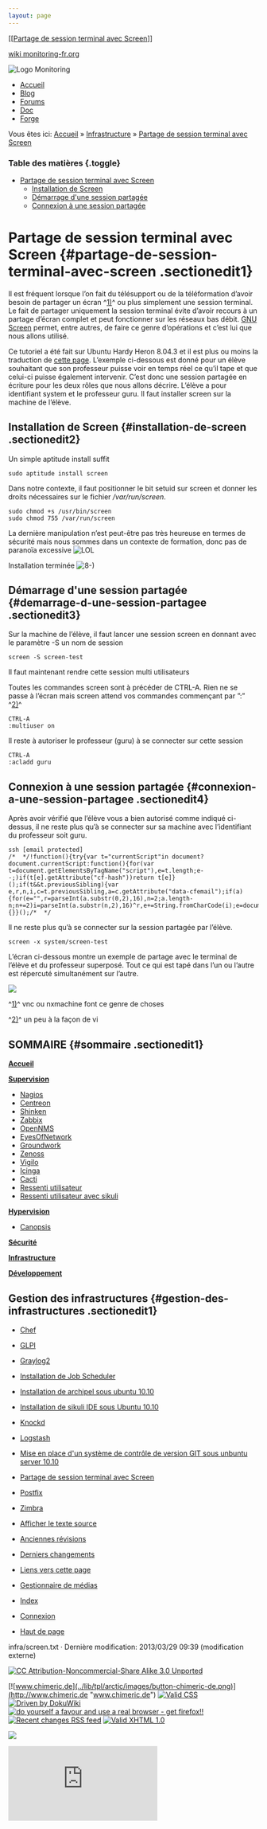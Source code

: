 ```yaml
---
layout: page
---
```


[[[Partage de session terminal avec Screen](screen@do=backlink.html)]]

[wiki monitoring-fr.org](../start.html "[ALT+H]")

![Logo Monitoring](../lib/tpl/arctic/images/logo_monitoring.png)

-   [Accueil](../index.html "Cliquez pour revenir |  l'accueil")
-   [Blog](http://www.monitoring-fr.org "Blog & News")
-   [Forums](http://forums.monitoring-fr.org "Forums")
-   [Doc](http://doc.monitoring-fr.org "Doc")
-   [Forge](https://github.com/monitoring-fr "Forge")

Vous êtes ici: [Accueil](../start.html "start") »
[Infrastructure](start.html "infra:start") » [Partage de session
terminal avec Screen](screen.html "infra:screen")

### Table des matières {.toggle}

-   [Partage de session terminal avec
    Screen](screen.html#partage-de-session-terminal-avec-screen)
    -   [Installation de Screen](screen.html#installation-de-screen)
    -   [Démarrage d'une session
        partagée](screen.html#demarrage-d-une-session-partagee)
    -   [Connexion à une session
        partagée](screen.html#connexion-a-une-session-partagee)

Partage de session terminal avec Screen {#partage-de-session-terminal-avec-screen .sectionedit1}
=======================================

Il est fréquent lorsque l’on fait du télésupport ou de la téléformation
d’avoir besoin de partager un écran ^[1)](screen.html#fn__1)^ ou plus
simplement une session terminal. Le fait de partager uniquement la
session terminal évite d’avoir recours à un partage d’écran complet et
peut fonctionner sur les réseaux bas débit. [GNU
Screen](http://www.gnu.org/software/screen/ "http://www.gnu.org/software/screen/")
permet, entre autres, de faire ce genre d’opérations et c’est lui que
nous allons utilisé.

Ce tutoriel a été fait sur Ubuntu Hardy Heron 8.04.3 et il est plus ou
moins la traduction de [cette
page](http://ubuntuforums.org/showthread.php?t=299286 "http://ubuntuforums.org/showthread.php?t=299286").
L’exemple ci-dessous est donné pour un élève souhaitant que son
professeur puisse voir en temps réel ce qu’il tape et que celui-ci
puisse également intervenir. C’est donc une session partagée en écriture
pour les deux rôles que nous allons décrire. L’élève a pour identifiant
system et le professeur guru. Il faut installer screen sur la machine de
l’élève.

Installation de Screen {#installation-de-screen .sectionedit2}
----------------------

Un simple aptitude install suffit

~~~ {.code .bash}
sudo aptitude install screen
~~~

Dans notre contexte, il faut positionner le bit setuid sur screen et
donner les droits nécessaires sur le fichier */var/run/screen*.

~~~ {.code .bash}
sudo chmod +s /usr/bin/screen
sudo chmod 755 /var/run/screen
~~~

La dernière manipulation n’est peut-être pas très heureuse en termes de
sécurité mais nous sommes dans un contexte de formation, donc pas de
paranoïa excessive ![LOL](../lib/images/smileys/icon_lol.gif)

Installation terminée ![8-)](../lib/images/smileys/icon_cool.gif)

Démarrage d'une session partagée {#demarrage-d-une-session-partagee .sectionedit3}
--------------------------------

Sur la machine de l’élève, il faut lancer une session screen en donnant
avec le paramètre -S un nom de session

~~~ {.code .bash}
screen -S screen-test
~~~

Il faut maintenant rendre cette session multi utilisateurs

Toutes les commandes screen sont à précéder de CTRL-A. Rien ne se passe
à l’écran mais screen attend vos commandes commençant par ”:”
^[2)](screen.html#fn__2)^

~~~
CTRL-A
:multiuser on
~~~

Il reste à autoriser le professeur (guru) à se connecter sur cette
session

~~~
CTRL-A
:acladd guru
~~~

Connexion à une session partagée {#connexion-a-une-session-partagee .sectionedit4}
--------------------------------

Après avoir vérifié que l’élève vous a bien autorisé comme indiqué
ci-dessus, il ne reste plus qu’à se connecter sur sa machine avec
l’identifiant du professeur soit guru.

~~~
ssh [email protected]
/*  */!function(){try{var t="currentScript"in document?document.currentScript:function(){for(var t=document.getElementsByTagName("script"),e=t.length;e--;)if(t[e].getAttribute("cf-hash"))return t[e]}();if(t&&t.previousSibling){var e,r,n,i,c=t.previousSibling,a=c.getAttribute("data-cfemail");if(a){for(e="",r=parseInt(a.substr(0,2),16),n=2;a.length-n;n+=2)i=parseInt(a.substr(n,2),16)^r,e+=String.fromCharCode(i);e=document.createTextNode(e),c.parentNode.replaceChild(e,c)}}}catch(u){}}();/*  */
~~~

Il ne reste plus qu’à se connecter sur la session partagée par l’élève.

~~~
screen -x system/screen-test
~~~

L’écran ci-dessous montre un exemple de partage avec le terminal de
l’élève et du professeur superposé. Tout ce qui est tapé dans l’un ou
l’autre est répercuté simultanément sur l’autre.

[![](../assets/media/infra/terminal-sharing.png)](../_detail/infra/terminal-sharing.png@id=infra%253Ascreen.html "infra:terminal-sharing.png")

^[1)](screen.html#fnt__1)^ vnc ou nxmachine font ce genre de choses

^[2)](screen.html#fnt__2)^ un peu à la façon de vi

SOMMAIRE {#sommaire .sectionedit1}
--------

**[Accueil](../start.html "start")**

**[Supervision](../supervision/start.html "supervision:start")**

-   [Nagios](../nagios/start.html "nagios:start")
-   [Centreon](../centreon/start.html "centreon:start")
-   [Shinken](../shinken/start.html "shinken:start")
-   [Zabbix](../zabbix/start.html "zabbix:start")
-   [OpenNMS](../opennms/start.html "opennms:start")
-   [EyesOfNetwork](../eyesofnetwork/start.html "eyesofnetwork:start")
-   [Groundwork](../groundwork/start.html "groundwork:start")
-   [Zenoss](../zenoss/start.html "zenoss:start")
-   [Vigilo](../vigilo/start.html "vigilo:start")
-   [Icinga](../icinga/start.html "icinga:start")
-   [Cacti](../cacti/start.html "cacti:start")
-   [Ressenti
    utilisateur](../supervision/eue/start.html "supervision:eue:start")
-   [Ressenti utilisateur avec
    sikuli](../sikuli/eue/start.html "sikuli:eue:start")

**[Hypervision](../hypervision/start.html "hypervision:start")**

-   [Canopsis](../canopsis/start.html "canopsis:start")

**[Sécurité](../securite/start.html "securite:start")**

**[Infrastructure](start.html "infra:start")**

**[Développement](../dev/start.html "dev:start")**

Gestion des infrastructures {#gestion-des-infrastructures .sectionedit1}
---------------------------

-   [Chef](chef.html "infra:chef")
-   [GLPI](glpi/start.html "infra:glpi:start")
-   [Graylog2](graylog2.html "infra:graylog2")
-   [Installation de Job
    Scheduler](jobscheduler.html "infra:jobscheduler")
-   [Installation de archipel sous ubuntu
    10.10](archipel.html "infra:archipel")
-   [Installation de sikuli IDE sous Ubuntu
    10.10](sikuli.html "infra:sikuli")
-   [Knockd](knockd.html "infra:knockd")
-   [Logstash](logstash.html "infra:logstash")
-   [Mise en place d'un système de contrôle de version GIT sous unbuntu
    server 10.10](git.html "infra:git")
-   [Partage de session terminal avec
    Screen](screen.html "infra:screen")
-   [Postfix](postfix.html "infra:postfix")
-   [Zimbra](zimbra.html "infra:zimbra")

-   [Afficher le texte
    source](screen@do=edit&rev=0.html "Afficher le texte source [V]")
-   [Anciennes
    révisions](screen@do=revisions.html "Anciennes révisions [O]")
-   [Derniers
    changements](screen@do=recent.html "Derniers changements [R]")
-   [Liens vers cette
    page](screen@do=backlink.html "Liens vers cette page")
-   [Gestionnaire de
    médias](screen@do=media.html "Gestionnaire de médias")
-   [Index](screen@do=index.html "Index [X]")
-   [Connexion](screen@do=login&sectok=6bca6bdf16f8880de3d6d3649db89a26.html "Connexion")
-   [Haut de page](screen.html#dokuwiki__top "Haut de page [T]")

infra/screen.txt · Dernière modification: 2013/03/29 09:39 (modification
externe)

[![CC Attribution-Noncommercial-Share Alike 3.0
Unported](../lib/images/license/button/cc-by-nc-sa.png)](http://creativecommons.org/licenses/by-nc-sa/3.0/)

[![www.chimeric.de](../lib/tpl/arctic/images/button-chimeric-de.png)](http://www.chimeric.de "www.chimeric.de")
[![Valid
CSS](../lib/tpl/arctic/images/button-css.png)](http://jigsaw.w3.org/css-validator/check/referer "Valid CSS")
[![Driven by
DokuWiki](../lib/tpl/arctic/images/button-dw.png)](http://wiki.splitbrain.org/wiki:dokuwiki "Driven by DokuWiki")
[![do yourself a favour and use a real browser - get
firefox!!](../lib/tpl/arctic/images/button-firefox.png)](http://www.firefox-browser.de "do yourself a favour and use a real browser - get firefox")
[![Recent changes RSS
feed](../lib/tpl/arctic/images/button-rss.png)](../feed.php "Recent changes RSS feed")
[![Valid XHTML
1.0](../lib/tpl/arctic/images/button-xhtml.png)](http://validator.w3.org/check/referer "Valid XHTML 1.0")

![](../lib/exe/indexer.php@id=infra%253Ascreen&1424859534)

![](http://analytics.monitoring-fr.org/piwik.php?idsite=2)
